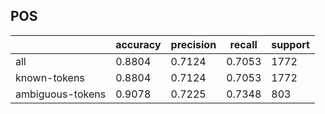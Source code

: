 
## POS

|                  | accuracy | precision | recall | support |
|------------------|----------|-----------|--------|---------|
| all              | 0.8804   | 0.7124    | 0.7053 | 1772    |
| known-tokens     | 0.8804   | 0.7124    | 0.7053 | 1772    |
| ambiguous-tokens | 0.9078   | 0.7225    | 0.7348 | 803     |


